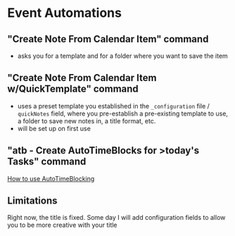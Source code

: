 # Event Automations

## "Create Note From Calendar Item" command
- asks you for a template and for a folder where you want to save the item

## "Create Note From Calendar Item w/QuickTemplate" command
- uses a preset template you established in the 
`_configuration` file / `quickNotes` field, where you pre-establish a pre-existing template to use, a folder to save new notes in, a title format, etc.
- will be set up on first use

## "atb - Create AutoTimeBlocks for >today's Tasks" command
[How to use AutoTimeBlocking](https://noteplan.co/n/#/1EF12392-B544-4044-AC7A-428F57EB2DFC)
## Limitations
Right now, the title is fixed. Some day I will add configuration fields to allow you to be more creative with your title